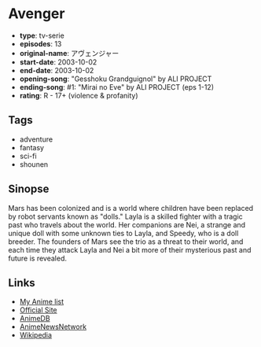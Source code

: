 # Avenger

-   **type**: tv-serie
-   **episodes**: 13
-   **original-name**: アヴェンジャー
-   **start-date**: 2003-10-02
-   **end-date**: 2003-10-02
-   **opening-song**: "Gesshoku Grandguignol" by ALI PROJECT
-   **ending-song**: #1: "Mirai no Eve" by ALI PROJECT (eps 1-12)
-   **rating**: R - 17+ (violence & profanity)

## Tags

-   adventure
-   fantasy
-   sci-fi
-   shounen

## Sinopse

Mars has been colonized and is a world where children have been replaced by robot servants known as "dolls." Layla is a skilled fighter with a tragic past who travels about the world. Her companions are Nei, a strange and unique doll with some unknown ties to Layla, and Speedy, who is a doll breeder. The founders of Mars see the trio as a threat to their world, and each time they attack Layla and Nei a bit more of their mysterious past and future is revealed.

## Links

-   [My Anime list](https://myanimelist.net/anime/56/Avenger)
-   [Official Site](http://www.bandaivisual.co.jp/avenger/)
-   [AnimeDB](http://anidb.info/perl-bin/animedb.pl?show=anime&aid=1087)
-   [AnimeNewsNetwork](http://www.animenewsnetwork.com/encyclopedia/anime.php?id=2655)
-   [Wikipedia](http://en.wikipedia.org/wiki/Avenger_%28anime%29)

